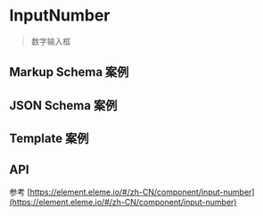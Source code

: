 # InputNumber

> 数字输入框

## Markup Schema 案例

<dumi-previewer demoPath="guide/input-number/markup-schema" />

## JSON Schema 案例

<dumi-previewer demoPath="guide/input-number/json-schema" />

## Template 案例

<dumi-previewer demoPath="guide/input-number/template" />

## API

参考 [https://element.eleme.io/#/zh-CN/component/input-number](https://element.eleme.io/#/zh-CN/component/input-number)
